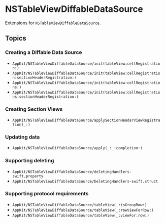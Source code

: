 # NSTableViewDiffableDataSource

Extensions for `NSTableViewDiffableDataSource`.

## Topics

### Creating a Diffable Data Source

- ``AppKit/NSTableViewDiffableDataSource/init(tableView:cellRegistration:)``
- ``AppKit/NSTableViewDiffableDataSource/init(tableView:cellRegistration:sectionHeaderRegistration:)``
- ``AppKit/NSTableViewDiffableDataSource/init(tableView:cellRegistrations:)``
- ``AppKit/NSTableViewDiffableDataSource/init(tableView:cellRegistrations:sectionHeaderRegistration:)``

### Creating Section Views

- ``AppKit/NSTableViewDiffableDataSource/applySectionHeaderViewRegistration(_:)``

### Updating data

- ``AppKit/NSTableViewDiffableDataSource/apply(_:_:completion:)``

### Supporting deleting

- ``AppKit/NSTableViewDiffableDataSource/deletingHandlers-swift.property``
- ``AppKit/NSTableViewDiffableDataSource/DeletingHandlers-swift.struct``

### Supporting protocol requirements

- ``AppKit/NSTableViewDiffableDataSource/tableView(_:isGroupRow:)``
- ``AppKit/NSTableViewDiffableDataSource/tableView(_:rowViewForRow:)``
- ``AppKit/NSTableViewDiffableDataSource/tableView(_:viewFor:row:)``
